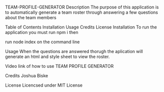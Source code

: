 TEAM-PROFILE-GENERATOR
Description
The purpose of this application is to automatically generate a team roster through answering a few questions about the team members

Table of Contents
Installation
Usage
Credits
License
Installation
To run the application you must run npm i then

run node index on the command line

Usage
When the questions are answered thorugh the aplication will generate an html and style sheet to view the roster.

Video link of how to use TEAM PROFILE GENERATOR

Credits
Joshua Biske

License
Licencsed under MIT License